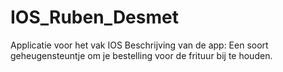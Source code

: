 # IOS_Ruben_Desmet

Applicatie voor het vak IOS
Beschrijving van de app: Een soort geheugensteuntje om je bestelling voor de frituur bij te houden.

